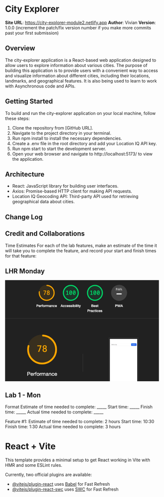 # City Explorer

**Site URL**: https://city-explorer-module2.netlify.app
**Author**: Vivian
**Version**: 1.0.0 (increment the patch/fix version number if you make more commits past your first submission)

## Overview
The city-explorer application is a React-based web application designed to allow users to explore information about various cities. The purpose of building this application is to provide users with a convenient way to access and visualize information about different cities, including their locations, landmarks, and geographical features. It is also being used to learn to work with Asynchronous code and APIs.

## Getting Started
To build and run the city-explorer application on your local machine, follow these steps:

1. Clone the repository from [GitHub URL].
2. Navigate to the project directory in your terminal.
3. Run npm install to install the necessary dependencies.
4. Create a .env file in the root directory and add your Location IQ API key.
5. Run npm start to start the development server.
6. Open your web browser and navigate to http://localhost:5173/ to view the application.

## Architecture
- React: JavaScript library for building user interfaces.
- Axios: Promise-based HTTP client for making API requests.
- Location IQ Geocoding API: Third-party API used for retrieving geographical data about cities.

## Change Log
<!-- Use this area to document the iterative changes made to your application as each feature is successfully implemented. Use time stamps. Here's an example:

01-01-2001 4:59pm - Application now has a fully-functional express server, with a GET route for the location resource. -->

## Credit and Collaborations
<!-- Give credit (and a link) to other people or resources that helped you build this application. -->

Time Estimates
For each of the lab features, make an estimate of the time it will take you to complete the feature, and record your start and finish times for that feature:

## LHR Monday
![LHR1](./src/assets/LHR%201.png)


## Lab 1 - Mon
Format Estimate of time needed to complete: _____ 
Start time: _____ 
Finish time: _____ 
Actual time needed to complete: _____

Feature #1:
Estimate of time needed to complete: 2 hours 
Start time: 10:30 
Finish time: 1:30
Actual time needed to complete: 3 hours

# React + Vite

This template provides a minimal setup to get React working in Vite with HMR and some ESLint rules.

Currently, two official plugins are available:

- [@vitejs/plugin-react](https://github.com/vitejs/vite-plugin-react/blob/main/packages/plugin-react/README.md) uses [Babel](https://babeljs.io/) for Fast Refresh
- [@vitejs/plugin-react-swc](https://github.com/vitejs/vite-plugin-react-swc) uses [SWC](https://swc.rs/) for Fast Refresh
